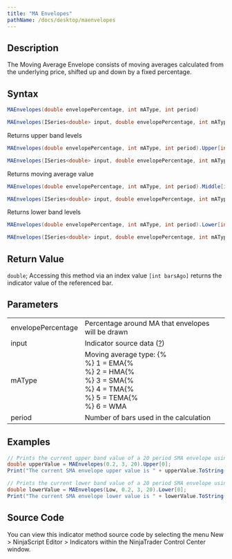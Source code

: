 ```yaml
---
title: "MA Envelopes"
pathName: /docs/desktop/maenvelopes
---
```


## Description

The Moving Average Envelope consists of moving averages calculated from the underlying price, shifted up and down by a fixed percentage.

## Syntax

```csharp
MAEnvelopes(double envelopePercentage, int mAType, int period)

MAEnvelopes(ISeries<double> input, double envelopePercentage, int mAType, int period)
```

Returns upper band levels

```csharp
MAEnvelopes(double envelopePercentage, int mAType, int period).Upper[int barsAgo]

MAEnvelopes(ISeries<double> input, double envelopePercentage, int mAType, int period).Upper[int barsAgo]
```

Returns moving average value

```csharp
MAEnvelopes(double envelopePercentage, int mAType, int period).Middle[int barsAgo]

MAEnvelopes(ISeries<double> input, double envelopePercentage, int mAType, int period).Middle[int barsAgo]
```

Returns lower band levels

```csharp
MAEnvelopes(double envelopePercentage, int mAType, int period).Lower[int barsAgo]

MAEnvelopes(ISeries<double> input, double envelopePercentage, int mAType, int period).Lower[int barsAgo]
```

## Return Value

`double`; Accessing this method via an index value `[int barsAgo]` returns the indicator value of the referenced bar.

## Parameters

|  |  |
| --- | --- |
| envelopePercentage | Percentage around MA that envelopes will be drawn |
| input | Indicator source data ([?](/docs/desktop/valid_input_data_for_indicator)) |
| mAType | Moving average type: {% <br> %} 1 = EMA{% <br> %} 2 = HMA{% <br> %} 3 = SMA{% <br> %} 4 = TMA{% <br> %} 5 = TEMA{% <br> %} 6 = WMA |
| period | Number of bars used in the calculation |

## Examples

```csharp
// Prints the current upper band value of a 20 period SMA envelope using default price type
double upperValue = MAEnvelopes(0.2, 3, 20).Upper[0];
Print("The current SMA envelope upper value is " + upperValue.ToString());

// Prints the current lower band value of a 20 period SMA envelope using low price type
double lowerValue = MAEnvelopes(Low, 0.2, 3, 20).Lower[0];
Print("The current SMA envelope lower value is " + lowerValue.ToString());
```

## Source Code

You can view this indicator method source code by selecting the menu New > NinjaScript Editor > Indicators within the NinjaTrader Control Center window.
